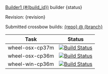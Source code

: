 [Builder1 (#{build_id})]({build_url}) builder {status}

Revision: {revision}

Submitted crossbow builds: [{repo} @ {branch}](https://github.com/{repo}/branches/all?query={branch})

|Task|Status|
|----|------|
|wheel-osx-cp37m|[![Build Status](https://travis-ci.org/{repo}.svg?branch={branch}-wheel-osx-cp37m)](https://travis-ci.org/{repo}/branches)|
|wheel-osx-cp36m|[![Build Status](https://travis-ci.org/{repo}.svg?branch={branch}-wheel-osx-cp36m)](https://travis-ci.org/{repo}/branches)|
|wheel-win-cp36m|[![Build Status](https://ci.appveyor.com/api/projects/status/github/{appveyor_id}?branch={branch}-wheel-win-cp36m&svg=true)](https://ci.appveyor.com/project/{repo}/history)|
